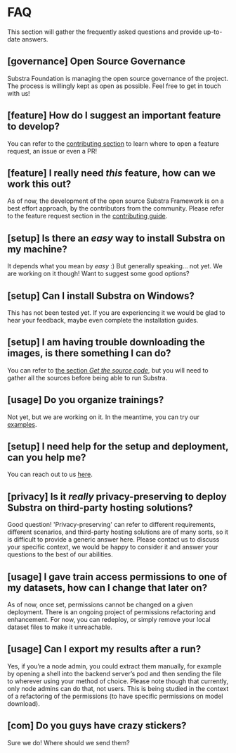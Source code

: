 # FAQ

This section will gather the frequently asked questions and provide up-to-date answers.

## [governance] Open Source Governance

Substra Foundation is managing the open source governance of the project. The process is willingly kept as open as possible. Feel free to get in touch with us!

## [feature] How do I suggest an important feature to develop?

You can refer to the [contributing section](https://doc.substra.ai/contribute/CONTRIBUTING.html) to learn where to open a feature request, an issue or even a PR!

## [feature] I really need *this* feature, how can we work this out?

As of now, the development of the open source Substra Framework is on a best effort approach, by the contributors from the community. Please refer to the feature request section in the [contributing guide](https://doc.substra.ai/contribute/CONTRIBUTING.html).

## [setup] Is there an *easy* way to install Substra on my machine?

It depends what you mean by *easy* :) But generally speaking... not yet. We are working on it though! Want to suggest some good options?

## [setup] Can I install Substra on Windows?

This has not been tested yet. If you are experiencing it we would be glad to hear your feedback, maybe even complete the installation guides.

## [setup] I am having trouble downloading the images, is there something I can do?

You can refer to [the section *Get the source code*](../getting_started/installation/local_install_skaffold.md#get-the-source-code-mac--ubuntu), but you will need to gather all the sources before being able to run Substra.

## [usage] Do you organize trainings?

Not yet, but we are working on it. In the meantime, you can try our [examples](../getting_started/usage/usage#examples).

## [setup] I need help for the setup and deployment, can you help me?

You can reach out to us [here](../getting_started/installation/further_resources.md#get-in-touch).

## [privacy] Is it *really* privacy-preserving to deploy Substra on third-party hosting solutions?

Good question! 'Privacy-preserving' can refer to different requirements, different scenarios, and third-party hosting solutions are of many sorts, so it is difficult to provide a generic answer here. Please contact us to discuss your specific context, we would be happy to consider it and answer your questions to the best of our abilities.

## [usage] I gave train access permissions to one of my datasets, how can I change that later on?

As of now, once set, permissions cannot be changed on a given deployment. There is an ongoing project of permissions refactoring and enhancement. For now, you can redeploy, or simply remove your local dataset files to make it unreachable.

## [usage] Can I export my results after a run?

Yes, if you’re a node admin, you could extract them manually, for example by opening a shell into the backend server’s pod and then sending the file to wherever using your method of choice. Please note though that currently, only node admins can do that, not users. This is being studied in the context of a refactoring of the permissions (to have specific permissions on model download).

## [com] Do you guys have crazy stickers?

Sure we do! Where should we send them?
